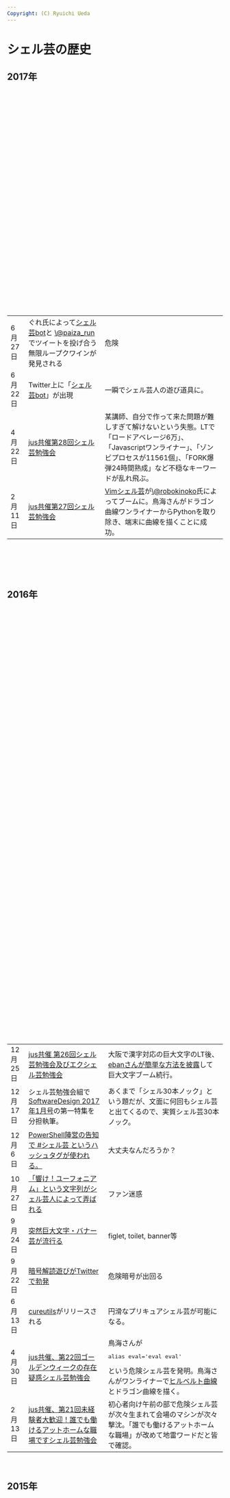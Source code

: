 ```yaml
---
Copyright: (C) Ryuichi Ueda
---
```



# シェル芸の歴史
<h2>2017年</h2><br />
<br />
<table><br />
<tbody><br />
<tr><br />
<td>6月27日</td><br />
<td>ぐれ氏によって<a href="https://twitter.com/minyoruminyon">シェル芸bot</a>と <a href="https://twitter.com/paiza_run">\@paiza_run</a> でツイートを投げ合う無限ループクワインが発見される</td><br />
<td>危険</td><br />
</tr><br />
<br />
<br />
<tr><br />
<td>6月22日</td><br />
<td>Twitter上に「<a href="https://twitter.com/minyoruminyon">シェル芸bot</a>」が出現</td><br />
<td>一瞬でシェル芸人の遊び道具に。</td><br />
</tr><br />
<br />
<tr><br />
<td>4月22日</td><br />
<td><a href="/?p=9632">jus共催第28回シェル芸勉強会</a></td><br />
<td>某講師、自分で作って来た問題が難しすぎて解けないという失態。LTで「ロードアベレージ6万」、「Javascriptワンライナー」、「ゾンビプロセスが11561個」、「FORK爆弾24時間熟成」など不穏なキーワードが乱れ飛ぶ。</td><br />
</tr><br />
<br />
<tr><br />
<td>2月11日</td><br />
<td><a href="/?p=9341">jus共催第27回シェル芸勉強会</a></td><br />
<td><a href="https://togetter.com/li/1080646">Vimシェル芸</a>が<a href="https://twitter.com/robokinoko">\@robokinoko</a>氏によってブームに。鳥海さんがドラゴン曲線ワンライナーからPythonを取り除き、端末に曲線を描くことに成功。</td><br />
</tr><br />
<br />
</tbody><br />
</table><br />
<br />
<br />
<br />
<h2>2016年</h2><br />
<table><br />
<tbody><br />
<br />
<br />
<td>12月25日</td><br />
<td><a href="https://togetter.com/li/1063223">jus共催 第26回シェル芸勉強会及びエクシェル芸勉強会</a></td><br />
<td>大阪で漢字対応の巨大文字のLT後、<a href="https://twitter.com/eban/status/813261361622884352">ebanさんが簡単な方法を披露</a>して巨大文字ブーム続行。</td><br />
</tr><br />
<br />
<br />
<td>12月17日</td><br />
<td>シェル芸勉強会組で<a href="http://gihyo.jp/magazine/SD/archive/2017/201701">SoftwareDesign 2017年1月号</a>の第一特集を分担執筆。</td><br />
<td>あくまで「シェル30本ノック」という題だが、文面に何回もシェル芸と出てくるので、実質シェル芸30本ノック。</td><br />
</tr><br />
<br />
<tr><br />
<td>12月6日</td><br />
<td><a href="https://twitter.com/ayatokura/status/806095968072396800">PowerShell陣営の告知で #シェル芸 というハッシュタグが使われる。</a></td><br />
<td>大丈夫なんだろうか？</td><br />
</tr><br />
<br />
<tr><br />
<td>10月27日</td><br />
<td><a href="http://togetter.com/li/1041621">「響け！ユーフォニアム」という文字列がシェル芸人によって弄ばれる</a></td><br />
<td>ファン迷惑</td><br />
</tr><br />
<br />
<tr><br />
<td>9月24日</td><br />
<td><a href="http://togetter.com/li/1028373">突然巨大文字・バナー芸が流行る</a></td><br />
<td>figlet, toilet, banner等</td><br />
</tr><br />
<br />
<tr><br />
<td>9月22日</td><br />
<td><a href="http://togetter.com/li/1027398">暗号解読遊びがTwitterで勃発</a></td><br />
<td>危険暗号が出回る</td><br />
</tr><br />
<br />
<tr><br />
<td>6月13日</td><br />
<td><a href="https://github.com/greymd/cureutils">cureutils</a>がリリースされる</td><br />
<td>円滑なプリキュアシェル芸が可能になる。</td><br />
</tr><br />
<br />
<tr><br />
<td>4月30日</td><br />
<td><a href="https://blog.ueda.asia/?p=8118">jus共催、第22回ゴールデンウィークの存在疑惑シェル芸勉強会</a></td><br />
<td>鳥海さんが<pre>alias eval='eval eval'</pre>という危険シェル芸を発明。鳥海さんがワンライナーで<a href="https://youtu.be/e3UPHCrOmzE">ヒルベルト曲線</a>とドラゴン曲線を描く。</td><br />
</tr><br />
<br />
<tr><br />
<td>2月13日</td><br />
<td><a href="http://togetter.com/li/938154">jus共催、第21回未経験者大歓迎！誰でも働けるアットホームな職場ですシェル芸勉強会</a></td><br />
<td>初心者向け午前の部で危険シェル芸が次々生まれて会場のマシンが次々撃沈。「誰でも働けるアットホームな職場」が改めて地雷ワードだと皆で確認。</td><br />
</tr><br />
<br />
</tbody><br />
</table><br />
<h2>2015年</h2><br />
<table><br />
<tbody><br />
<tr><br />
<td>12月22日</td><br />
<td>ぐれ氏「<a href="http://b.hatena.ne.jp/entry/qiita.com/greymd/items/a4ecf8e70f11eb1e5f72">たのしいな</a>」</td><br />
<td>たのしいな</td><br />
</tr><br />
<br />
<tr><br />
<td>10月31日</td><br />
<td><a href="http://togetter.com/li/893755">第19回シェル芸3周年記念勉強会</a></td><br />
<td><a href="https://twitter.com/mutz0623">むっつー氏</a>が<a href="http://www.slideshare.net/mutz0623">trueコマンドに0以外の終了ステータスを出させるという偉業を達成。</a></td><br />
</tr><br />
<br />
<tr><br />
<td>10月26日</td><br />
<td><a href="http://togetter.com/li/893396">マイナンバーシェル芸事件</a></td><br />
<td>マイナンバーのクラックが試みられる。当然、クラックはできないので冗談の範疇だと信じたい。</td><br />
</tr><br />
<br />
<tr><br />
<td>8月29日</td><br />
<td><a href="http://togetter.com/li/867184">第18回ニンニク入れますかシェル芸勉強会</a></td><br />
<td>午前の部開始。ぐれ氏の<a href="http://b.hatena.ne.jp/entry/www.slideshare.net/YasuhiroYamada1/arduino-52210988">例のLT</a>で会場が笑いすぎで腹痛。</td><br />
</tr><br />
<br />
<tr><br />
<td>7月24日</td><br />
<td><a href="http://togetter.com/li/851933">粋な町人の間でシェルしぐさが流行る</a></td><br />
<td>江戸しぐさを皮肉るつもりだったがあんまり皮肉った感じにはならず企画倒れムード。</td><br />
</tr><br />
<br />
<tr><br />
<td>5月15日</td><br />
<td><a href="https://blog.ueda.asia/?page_id=5787">シェルプログラミング実用テクニック発売</a></td><br />
<td>よりシェル芸っぽい本。</td><br />
</tr><br />
<br />
<tr><br />
<td>4月18日</td><br />
<td><a href="http://togetter.com/li/810033">第16回春だからログ解析するぞシェル芸勉強会</a></td><br />
<td><a href="http://papiro.hatenablog.jp/entry/2015/04/18/222408">福岡サテライトがはじめて開設される。</a></td><br />
</tr><br />
</tbody><br />
</table><br />
<br />
<h2>2014年</h2><br />
<br />
<table><br />
<tbody><br />
<tr><br />
<td>12月13日</td><br />
<td><a href="http://togetter.com/li/757291">第14回東京居残りシェル芸勉強会</a></td><br />
<td>鳥取で同時開催の日本UNIXユーザ会共催シェルスクリプトワークショップと中継。</td><br />
</tr><br />
<tr><br />
<td>10月5日</td><br />
<td><a href="http://togetter.com/li/727412">第13回危険でない方のシェル芸勉強会</a></td><br />
<td>初めて<a href="http://www.kunst1080.net/entry/2014/10/05/000541">大阪サテライト</a>が開設される。</td><br />
</tr><br />
<tr><br />
<td>9月25日</td><br />
<td><a href="https://blog.ueda.asia/?p=3967">ShellShockが起きる</a></td><br />
<td>なぜか「bashなんかなくなれ」と上田が罵声を浴びる on Twitter。</td><br />
</tr><br />
<tr><br />
<td>8月20日</td><br />
<td><a href="http://togetter.com/li/709172">危険シェル芸の発生</a></td><br />
<td>: () { : | : &amp; } ; :</td><br />
</tr><br />
<br />
<tr><br />
<td>8月7日</td><br />
<td><a href="http://ja.uncyclopedia.info/wiki/%E3%82%B7%E3%82%A7%E3%83%AB%E8%8A%B8">アンサイクロペディアにシェル芸のページが出現</a></td><br />
<td>同じ頃、ウィキペディアのシェル芸のページはUSP友の会のページに併合されて消える。</td><br />
</tr><br />
<br />
<tr><br />
<td>8月2日</td><br />
<td><a href="http://togetter.com/li/701509">第12回本当は怖くないシェル芸勉強会</a></td><br />
<td>鳥海さんがバックスラッシュを多用した<a href="https://twitter.com/ryuichiueda/status/495494677366202368">素数列挙変態ワンライナー</a>を披露して会場が恐怖のズンドコに。</td><br />
</tr><br />
<br />
<tr><br />
<td>7月2日</td><br />
<td><a href="https://blog.ueda.asia/?page_id=3237">シェルスクリプト高速開発手法入門</a>が発売される</td><br />
<td>表紙に「シェル芸を極めよ」と書いてあって失禁。</td><br />
</tr><br />
<br />
<br />
<tr><br />
<td>6月14日</td><br />
<td><a href="http://togetter.com/li/680441">jus & USP友の会共催 シェルワンライナー勉強会\@関西（第11回シェル芸勉強会）</a></td><br />
<td>大阪で初開催。jusさんと一緒にやるということで「シェル芸」という言葉は控えめに使用。なお2016年現在は(ry。このころ、<a href="https://twitter.com/eban">\@eban</a>さんに捕捉されたっぽい。東京サテライトがあって4人集まったっぽい。</td><br />
</tr><br />
<br />
<tr><br />
<td>3月26日</td><br />
<td>sed等で強引にエクセルファイルからデータを抜き出す技に「<a href="https://twitter.com/nullpopopo/status/448832135101968384">エクシェル芸</a>」と名前が付く。</td><br />
<td><a href="https://twitter.com/nullpopopo">\@nullpopopo</a>氏より。</td><br />
</tr><br />
<br />
<tr><br />
<td>2月15日</td><br />
<td><a href="http://togetter.com/li/631003">第9回寒中シェル芸勉強会</a></td><br />
<td>第4回〜第8回のまとめが見当たらないが、この頃にはxargsが乱用されていた模様。</td><br />
</tr><br />
<br />
</tbody><br />
</table><br />
&nbsp;<br />
<br />
<h2>2013年</h2><br />
<br />
<table><br />
<tbody><br />
<br />
<tr><br />
<td>11月18日</td><br />
<td>開眼シェルスクリプトの連載が<a href="http://gihyo.jp/magazine/SD/archive/2013/201312">SoftwareDesign 2013年12月号</a>で終了。</td><br />
<td>最初6ヶ月という話だったが2年、24回続く。</td><br />
</tr><br />
<br />
<tr><br />
<td>8月24日</td><br />
<td><a href="http://www.slideshare.net/ryuichiueda/20130824">第6回チャンピオンシップシェル芸ランナー勉強会</a></td><br />
<td><a href="http://ll.jus.or.jp/2013/">LLイベント（LLまつり）</a>内でチュートリアルとして実施。bashはlightweight languageだと主張。（そんなに主張したいわけではない。）</td><br />
</tr><br />
<br />
<tr><br />
<td>2月16日</td><br />
<td><a href="http://togetter.com/li/457159">第3回シェル芸爆破デスマッチ勉強会</a></td><br />
<td>sed縛りのシンプルな問題を扱う。この頃からシェル芸勉強会という名前で定着。</td><br />
</tr><br />
<br />
</tbody><br />
</table><br />
<br />
<h2>2012年</h2><br />
<table><br />
<tbody><br />
<tr><br />
<td>12月8日</td><br />
<td><a href="http://togetter.com/li/419987">第2回シェル芸人養成勉強会</a></td><br />
<td>現在は第2回シェル芸勉強会と呼称。まとめが残っている一番古いもので、出てくるコマンドが少ない。上田=女子高生というイメージが定着（どうでもいい）</td><br />
</tr><br />
<tr><br />
<td>10月27日</td><br />
<td><a href="https://heartbeats.jp/hbstudy/2012/10/hbstudy38.html">hbstudy#38</a></td><br />
<td>現在は第1回シェル芸勉強会と呼称。<span style="color:red">「シェル芸」という言葉が初めて使われる。</span></td><br />
</tr><br />
</tbody><br />
</table><br />
<br />
<h2>2011年</h2><br />
<table><br />
<tbody><br />
<tr><br />
<td>12月17日</td><br />
<td>「開眼シェルスクリプト」が<a href="http://gihyo.jp/magazine/SD/archive/2012/201201">SoftwareDesign 2012年1月号</a>から連載開始。</td><br />
<td>ふざけたい上田と、硬派な紙面作りをしたい編集Y様との長期に渡る「ふざけているとふざけていないの線引きの戦い」が始まる（2016年12月現在継続中）。</td><br />
</tr><br />
<br />
</tbody><br />
</table><br />
<br />
<br />
&nbsp;<br />
<h2>下書き</h2><br />
<ul><br />
 	<li>第10回記念シェル芸勉強会: http://togetter.com/li/651837</li><br />
 	<li>base64で会話</li><br />
</ul>
